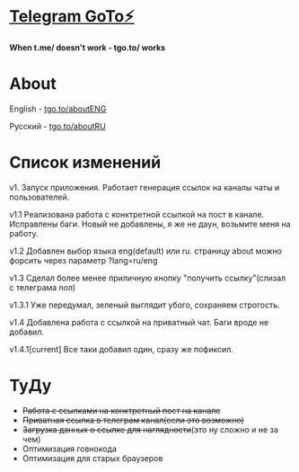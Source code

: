 # [Telegram GoTo⚡️](https://tgo.to)
**When t.me/ doesn't work - tgo.to/ works**

# About
English - [tgo.to/aboutENG](https://tgo.to/about?lang=eng)

Русский - [tgo.to/aboutRU](https://tgo.to/about?lang=ru)

# Список изменений
v1. Запуск приложения. Работает генерация ссылок на каналы чаты и пользователей.

v1.1 Реализована работа с конктретной ссылкой на пост в канале. Исправлены баги. Новый не добавлены, я же не даун, возьмите меня на работу.

v1.2 Добавлен выбор языка eng(default) или ru. страницу about можно форсить через параметр ?lang=ru/eng

v1.3 Сделал более менее приличную кнопку "получить ссылку"(слизал с телеграма лол)

v1.3.1 Уже передумал, зеленый выглядит убого, сохраняем строгость.

v1.4 Добавлена работа с ссылкой на приватный чат. Баги вроде не добавил.

v1.4.1[current] Все таки добавил один, сразу же пофиксил.

# ТуДу
* ~~Работа с ссылками на конктретный пост на канале~~
* ~~Приватная ссылка в телеграм канал(если это возможно)~~
* ~~Загрузка данных о ссылке для наглядности~~(это ну сложно и не за чем)
* Оптимизация говнокода
* Оптимизация для старых браузеров
